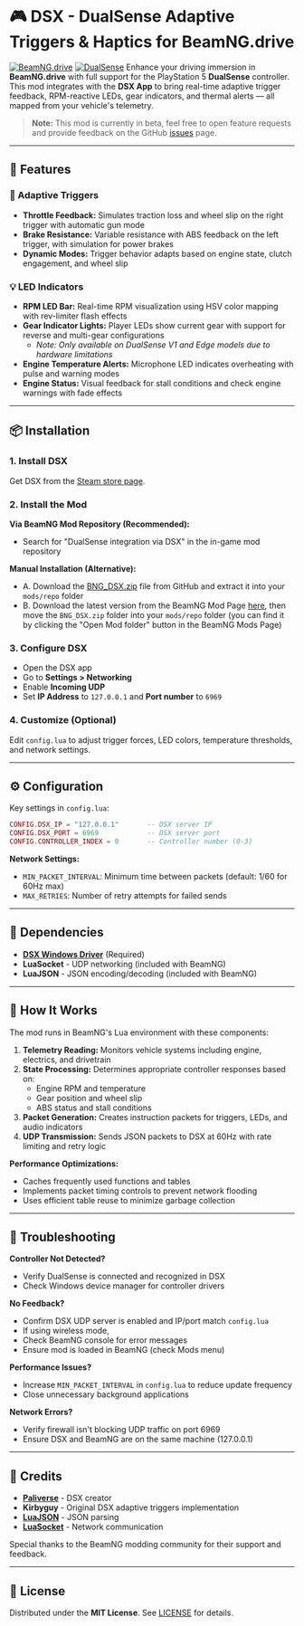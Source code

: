# 🎮 DSX - DualSense Adaptive Triggers & Haptics for BeamNG.drive

[![BeamNG.drive](https://img.shields.io/badge/BeamNG.drive-Mod-blue)](https://beamng.com) [![DualSense](https://img.shields.io/badge/DualSense-Controller-informational)](https://www.playstation.com/en-us/accessories/dualsense-wireless-controller/)
Enhance your driving immersion in **BeamNG.drive** with full support for the PlayStation 5 **DualSense** controller. This mod integrates with the **DSX App** to bring real-time adaptive trigger feedback, RPM-reactive LEDs, gear indicators, and thermal alerts — all mapped from your vehicle's telemetry.

> **Note:** This mod is currently in beta, feel free to open feature requests and provide feedback on the GitHub [issues](https://github.com/faddix/BeamNG_DualSense/issues) page.
---

## 🚗 Features

### 🎯 Adaptive Triggers
- **Throttle Feedback:** Simulates traction loss and wheel slip on the right trigger with automatic gun mode
- **Brake Resistance:** Variable resistance with ABS feedback on the left trigger, with simulation for power brakes
- **Dynamic Modes:** Trigger behavior adapts based on engine state, clutch engagement, and wheel slip

### 💡 LED Indicators
- **RPM LED Bar:** Real-time RPM visualization using HSV color mapping with rev-limiter flash effects
- **Gear Indicator Lights:** Player LEDs show current gear with support for reverse and multi-gear configurations
  - *Note: Only available on DualSense V1 and Edge models due to hardware limitations*
- **Engine Temperature Alerts:** Microphone LED indicates overheating with pulse and warning modes
- **Engine Status:** Visual feedback for stall conditions and check engine warnings with fade effects

---

## 📦 Installation

### 1. Install DSX
Get DSX from the [Steam store page](https://store.steampowered.com/app/1812620/DSX/).

### 2. Install the Mod
**Via BeamNG Mod Repository (Recommended):**
- Search for "DualSense integration via DSX" in the in-game mod repository

**Manual Installation (Alternative):**
  - A. Download the [BNG_DSX.zip](https://github.com/faddix/BeamNG_DualSense/releases) file from GitHub and extract it into your `mods/repo` folder
  - B. Download the latest version from the BeamNG Mod Page [here](https://www.beamng.com/resources/dualsense-integration-via-dsx.36016/), then move the `BNG_DSX.zip` folder into your `mods/repo` folder (you can find it by clicking the "Open Mod folder" button in the BeamNG Mods Page)
### 3. Configure DSX
- Open the DSX app
- Go to **Settings > Networking**
- Enable **Incoming UDP**
- Set **IP Address** to `127.0.0.1` and **Port number** to `6969`

### 4. Customize (Optional)
Edit `config.lua` to adjust trigger forces, LED colors, temperature thresholds, and network settings.

---

## ⚙️ Configuration

Key settings in `config.lua`:

```lua
CONFIG.DSX_IP = "127.0.0.1"       -- DSX server IP
CONFIG.DSX_PORT = 6969            -- DSX server port
CONFIG.CONTROLLER_INDEX = 0       -- Controller number (0-3)
```

**Network Settings:**
- `MIN_PACKET_INTERVAL`: Minimum time between packets (default: 1/60 for 60Hz max)
- `MAX_RETRIES`: Number of retry attempts for failed sends

---

## 🧰 Dependencies

- **[DSX Windows Driver](https://store.steampowered.com/app/1812620/DSX/)** (Required)
- **LuaSocket** - UDP networking (included with BeamNG)
- **LuaJSON** - JSON encoding/decoding (included with BeamNG)

---

## 🧠 How It Works

The mod runs in BeamNG's Lua environment with these components:

1. **Telemetry Reading:** Monitors vehicle systems including engine, electrics, and drivetrain
2. **State Processing:** Determines appropriate controller responses based on:
   - Engine RPM and temperature
   - Gear position and wheel slip
   - ABS status and stall conditions
3. **Packet Generation:** Creates instruction packets for triggers, LEDs, and audio indicators
4. **UDP Transmission:** Sends JSON packets to DSX at 60Hz with rate limiting and retry logic

**Performance Optimizations:**
- Caches frequently used functions and tables
- Implements packet timing controls to prevent network flooding
- Uses efficient table reuse to minimize garbage collection

---

## 🧹 Troubleshooting

**Controller Not Detected?**
- Verify DualSense is connected and recognized in DSX
- Check Windows device manager for controller drivers

**No Feedback?**
- Confirm DSX UDP server is enabled and IP/port match `config.lua`
- If using wireless mode, 
- Check BeamNG console for error messages
- Ensure mod is loaded in BeamNG (check Mods menu)

**Performance Issues?**
- Increase `MIN_PACKET_INTERVAL` in `config.lua` to reduce update frequency
- Close unnecessary background applications

**Network Errors?**
- Verify firewall isn't blocking UDP traffic on port 6969
- Ensure DSX and BeamNG are on the same machine (127.0.0.1)

---

## 🙌 Credits

- **[Paliverse](https://github.com/Paliverse)** - DSX creator
- **Kirbyguy** - Original DSX adaptive triggers implementation
- **[LuaJSON](https://github.com/harningt/luajson)** - JSON parsing
- **[LuaSocket](https://w3.impa.br/~diego/software/luasocket/)** - Network communication

Special thanks to the BeamNG modding community for their support and feedback.

---

## 📄 License

Distributed under the **MIT License**. See [LICENSE](LICENSE) for details.
